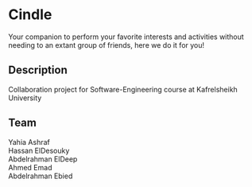 # Cindle
Your companion to perform your favorite interests and activities without needing to an extant group of friends, here we do it for you! 

## Description
Collaboration project for Software-Engineering course at Kafrelsheikh University


## Team
Yahia Ashraf\
	Hassan ElDesouky\
	Abdelrahman ElDeep\
	Ahmed Emad\
	Abdelrahman Ebied
